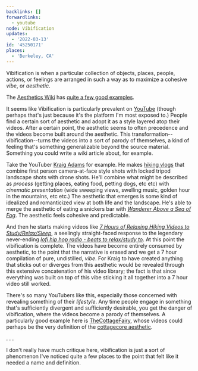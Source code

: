 ```yaml
---
backlinks: []
forwardlinks:
  - youtube
node: Vibification
updates:
  - '2022-03-13'
id: '45250171'
places:
  - 'Berkeley, CA'
---
```

Vibification is when a particular collection of objects, places, people, actions, or feelings are arranged in such a way as to maximize a cohesive *vibe*, or *aesthetic*.

The [Aesthetics Wiki](https://aesthetics.fandom.com/wiki/Aesthetics_Wiki) has [quite a few good examples](https://aesthetics.fandom.com/wiki/List_of_Aesthetics). 

It seems like Vibification is particularly prevalent on [YouTube](youtube.md) (though perhaps that's just because it's the platform I'm most exposed to.) People find a certain sort of aesthetic and adopt it as a style layered atop their videos. After a certain point, the aesthetic seems to often precedence and the videos become built around the aesthetic. This transformation--vibification--turns the videos into a sort of parody of themselves, a kind of feeling that's something generalizable beyond the source material. Something you could write a wiki article about, for example. 

Take the YouTuber [Kraig Adams](https://www.youtube.com/c/KraigAdams) for example. He makes [hiking vlogs](https://www.youtube.com/watch?v=l3S59EfTfP0) that combine first person camera-at-face style shots with locked tripod landscape shots with drone shots. He'll combine what might be described as *process* (getting places, eating food, petting dogs, etc etc) with *cinematic presentation* (wide sweeping views, swelling music, golden hour in the mountains, etc etc.) The aesthetic that emerges is some kind of idealized and romanticized view at both life and the landscape. He's able to merge the aesthetic of eating a snickers bar with [*Wanderer Above a Sea of Fog*](https://en.wikipedia.org/wiki/Wanderer_above_the_Sea_of_Fog). The aesthetic feels cohesive and predictable. 

And then he starts making videos like *[7 Hours of Relaxing Hiking Videos to Study/Relax/Sleep](https://www.youtube.com/watch?v=bqzTVRazJjM)*, a seelingly straight-faced response to the legendary never-ending *[lofi hip hop radio - beats to relax/study to](https://www.youtube.com/watch?v=5qap5aO4i9A)*. At this point the vibification is complete. The videos have become entirely consumed by aesthetic, to the point that the narrative is erased and we get a 7 hour compilation of pure, undistilled, *vibe*. For Kraig to have created anything that sticks out or diverges from this aesthetic would be revealed through this extensive concatenation of his video library; the fact is that since everything was built on top of this vibe sticking it all together into a 7 hour video still worked. 

There's so many YouTubers like this, especially those concerned with revealing something of their *lifestyle*. Any time people engage in something that's sufficiently divergent and sufficiently desirable, you get the danger of vibification, where the videos become a parody of themselves. A particularly good example here is [TheCottageFairy](https://www.youtube.com/c/TheCottageFairy), whose videos could perhaps be the very definition of the [cottagecore aesthetic](https://aesthetics.fandom.com/wiki/Cottagecore). 

. . .

I don't really have much critique here, vibification is just a sort of phenomenon I've noticed quite a few places to the point that felt like it needed a name and definition. 
